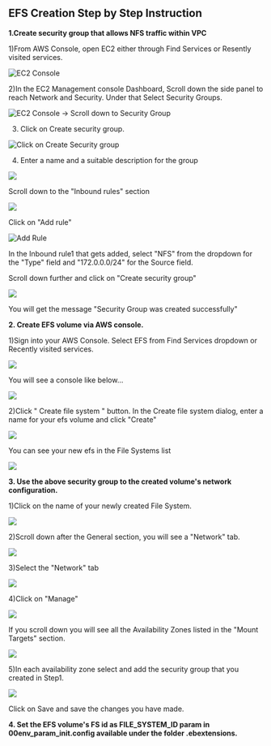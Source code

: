 
## EFS Creation Step by Step Instruction

**1.Create security group that allows NFS traffic within VPC** 

1)From AWS Console, open EC2 either through Find Services or Resently visited services.

![EC2 Console](s3_console.png)

2)In the EC2 Management console Dashboard, Scroll down the side panel to reach Network and Security. Under that Select Security Groups.

![EC2 Console -> Scroll down to Security Group](s6_EC2Dashboard.png)

3) Click on Create security group.

![Click on Create Security group](s7_SecurityGroups.png)

4) Enter a name and a suitable description for the group

![](s11_createsecuritygroup1.png)

Scroll down to the "Inbound rules" section

![](s12_createsecuritygroup2.png)

Click on "Add rule"

![Add Rule](s16_createsecuritygroup6.png)

In the Inbound rule1 that gets added, select "NFS" from the dropdown for the "Type" field and "172.0.0.0/24" for the Source field. 

Scroll down further and click on "Create security group"

![](s17_createsecuritygroup7.png)

You will get the message "Security Group was created successfully"

**2. Create EFS volume via AWS console.**

1)Sign into your AWS Console. Select EFS from Find Services dropdown or 
Recently visited services.

![](s1_AWSConsole.png)

You will see a console like below... 

![](s2_EFS.png)

2)Click " Create file system " button.
In the Create file system dialog, enter a name for your efs volume and click
"Create"

![](s4_createefsdialog.png)
 
You can see your new efs in the File Systems list

![](s5_newefslisted.png)

**3. Use the above security group to the created volume's network configuration.**

1)Click on the name of your newly created File System.

![](s18_NewEFS.png)

2)Scroll down after the General section, you will see a "Network" tab.

![](s19_EFSNetworkTab.png)

3)Select the "Network" tab

![](S20_EFSNetworkTab.png)

4)Click on "Manage"

![](s21_EFSNetworkTab.png)

If you scroll down you will see all the Availability Zones listed in the "Mount Targets" section.

![](s22_AvailabilityZone.png)

5)In each availability zone select and add the security group that you created in Step1.

![](s23_availabilityzone.png)

Click on Save and save the changes you have made.


**4. Set the EFS volume's FS id  as FILE_SYSTEM_ID param in 00env_param_init.config available under the folder .ebextensions.**

